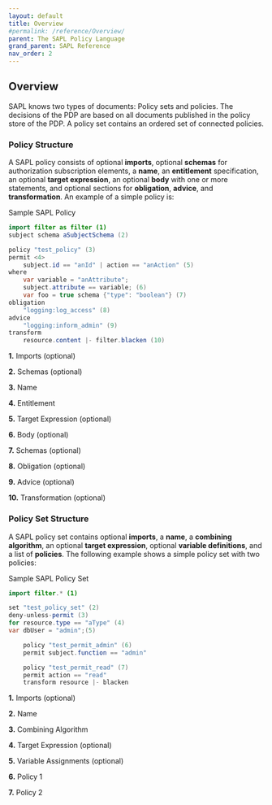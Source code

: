 ```yaml
---
layout: default
title: Overview
#permalink: /reference/Overview/
parent: The SAPL Policy Language
grand_parent: SAPL Reference
nav_order: 2
---
```


## Overview

SAPL knows two types of documents: Policy sets and policies. The decisions of the PDP are based on all documents published in the policy store of the PDP. A policy set contains an ordered set of connected policies.

### Policy Structure

A SAPL policy consists of optional **imports**, optional **schemas** for authorization subscription elements, a **name**, an **entitlement** specification, an optional **target expression**, an optional **body** with one or more statements, and optional sections for **obligation**, **advice**, and **transformation**.
An example of a simple policy is:

Sample SAPL Policy

```java
import filter as filter (1)
subject schema aSubjectSchema (2)

policy "test_policy" (3)
permit <4>
    subject.id == "anId" | action == "anAction" (5)
where 
    var variable = "anAttribute";
    subject.attribute == variable; (6)
    var foo = true schema {"type": "boolean"} (7)
obligation
    "logging:log_access" (8)
advice
    "logging:inform_admin" (9)
transform
    resource.content |- filter.blacken (10)
```

**1.** Imports (optional)

**2.** Schemas (optional)

**3.** Name

**4.** Entitlement

**5.** Target Expression (optional)

**6.** Body (optional)

**7.** Schemas (optional)

**8.** Obligation (optional)

**9.** Advice (optional)

**10.** Transformation (optional)


### Policy Set Structure

A SAPL policy set contains optional **imports**, a **name**, a **combining algorithm**, an optional **target expression**, optional **variable definitions**, and a list of **policies**. The following example shows a simple policy set with two policies:

Sample SAPL Policy Set

```java
import filter.* (1)

set "test_policy_set" (2)
deny-unless-permit (3)
for resource.type == "aType" (4)
var dbUser = "admin";(5)

    policy "test_permit_admin" (6)
    permit subject.function == "admin"

    policy "test_permit_read" (7)
    permit action == "read"
    transform resource |- blacken
```

**1.** Imports (optional)

**2.** Name

**3.** Combining Algorithm

**4.** Target Expression (optional)

**5.** Variable Assignments (optional)

**6.** Policy 1

**7.** Policy 2
